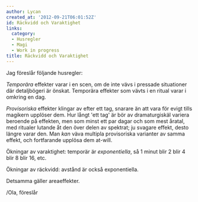 ```yaml
---
author: Lycan
created_at: '2012-09-21T06:01:52Z'
id: Räckvidd och Varaktighet
links:
  category:
  - Husregler
  - Magi
  - Work in progress
title: Räckvidd och Varaktighet
---
```


Jag föreslår följande husregler:

*Temporära* effekter varar i en scen, om de inte vävs i pressade situationer där detaljbögeri är
önskat. Temporära effekter som vävts i en ritual varar i omkring en dag.

*Provisoriska* effekter klingar av efter ett tag, snarare än att vara för evigt tills magikern
upplöser dem. Hur långt 'ett tag' är bör av dramaturgiskäl variera beroende på effekten, men som
minst ett par dagar och som mest åratal, med ritualer lutande åt den över delen av spektrat; ju
svagare effekt, desto längre varar den. Man *kan* väva multipla provisoriska varianter av samma
effekt, och fortfarande upplösa dem at-will.

Ökningar av varaktighet: temporär är *exponentiella*, så 1 minut blir 2 blir 4 blir 8 blir 16, etc.

Ökningar av räckvidd: avstånd är också exponentiella.

Detsamma gäller areaeffekter.

/Ola, föreslår